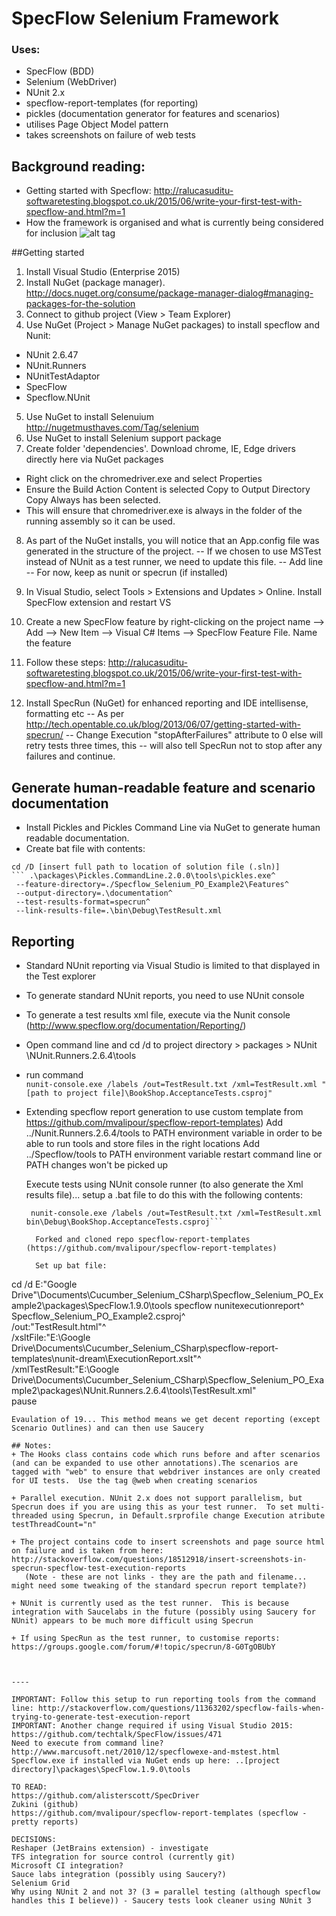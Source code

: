 # SpecFlow Selenium Framework 
### Uses:  
+ SpecFlow (BDD)
+ Selenium (WebDriver)
+ NUnit 2.x
+ specflow-report-templates (for reporting) 
+ pickles (documentation generator for features and scenarios)
+ utilises Page Object Model pattern
+ takes screenshots on failure of web tests

## Background reading: 
* Getting started with Specflow: http://ralucasuditu-softwaretesting.blogspot.co.uk/2015/06/write-your-first-test-with-specflow-and.html?m=1
* How the framework is organised and what is currently being considered for inclusion ![alt tag](https://github.com/markwinspear/specflow-selenium-framework/blob/master/Specflow_Selenium_PO_Example2/Test_Automation_Framework.vsdx)

##Getting started
1. Install Visual Studio (Enterprise 2015)
2. Install NuGet (package manager). http://docs.nuget.org/consume/package-manager-dialog#managing-packages-for-the-solution
3. Connect to github project (View > Team Explorer)
4. Use NuGet (Project > Manage NuGet packages) to install specflow and Nunit:
  * NUnit 2.6.47
  * NUnit.Runners 
  * NUnitTestAdaptor
  * SpecFlow
  * Specflow.NUnit
5. Use NuGet to install Selenuium http://nugetmusthaves.com/Tag/selenium
6. Use NuGet to install Selenium support package 
7. Create folder 'dependencies'.  Download chrome, IE, Edge drivers directly here via NuGet packages 
  * Right click on the chromedriver.exe and select Properties
  * Ensure the Build Action Content is selected  Copy to Output Directory Copy Always has been selected. 
  * This will ensure that chromedriver.exe is always in the folder of the running assembly so it can be used.

8. As part of the NuGet installs,  you will notice that an App.config file was generated in the structure of the project. 
-- If we chosen to use MSTest instead of NUnit as a test runner, we need to update this file.
-- Add line  <unitTestProvider name="MsTest.2015" />
-- For now, keep as nunit or specrun (if installed)

9. In Visual Studio, select Tools > Extensions and Updates > Online.  Install SpecFlow extension and restart VS

10. Create a new SpecFlow feature by right-clicking on the project name --> Add --> New Item --> Visual C# Items --> SpecFlow Feature File. Name the feature

11. Follow these steps: http://ralucasuditu-softwaretesting.blogspot.co.uk/2015/06/write-your-first-test-with-specflow-and.html?m=1

12. Install SpecRun (NuGet) for enhanced reporting and IDE intellisense, formatting etc
-- As per http://tech.opentable.co.uk/blog/2013/06/07/getting-started-with-specrun/
-- Change Execution "stopAfterFailures" attribute to 0 else will retry tests three times, this 
-- will also tell SpecRun not to stop after any failures and continue.

## Generate human-readable feature and scenario documentation
+ Install Pickles and Pickles Command Line via NuGet to generate human readable documentation.
+ Create bat file with contents:  
```
cd /D [insert full path to location of solution file (.sln)]  
``` .\packages\Pickles.CommandLine.2.0.0\tools\pickles.exe^  
 --feature-directory=./Specflow_Selenium_PO_Example2\Features^  
 --output-directory=.\documentation^  
 --test-results-format=specrun^  
 --link-results-file=.\bin\Debug\TestResult.xml
```

## Reporting
+ Standard NUnit reporting via Visual Studio is limited to that displayed in the Test explorer
+ To generate standard NUnit reports, you need to use NUnit console
+ To generate a test results xml file, execute via the Nunit console (http://www.specflow.org/documentation/Reporting/)
+ Open command line and cd /d to project directory  > packages > NUnit \NUnit.Runners.2.6.4\tools
+ run command  
```nunit-console.exe /labels /out=TestResult.txt /xml=TestResult.xml "[path to project file]\BookShop.AcceptanceTests.csproj"```

+ Extending specflow report generation to use custom template from https://github.com/mvalipour/specflow-report-templates)
    Add ../Nunit.Runners.2.6.4/tools to PATH environment variable in order to be able to run tools and store files in the right locations
    Add ../Specflow/tools to PATH environment variable
    restart command line or PATH changes won't be picked up
  
    Execute tests using NUnit console runner (to also generate the Xml results file)... setup a .bat file to do this with the following contents:
  ```cd /d [project directory(which contains the bin folder)]^
   nunit-console.exe /labels /out=TestResult.txt /xml=TestResult.xml bin\Debug\BookShop.AcceptanceTests.csproj```

    Forked and cloned repo specflow-report-templates (https://github.com/mvalipour/specflow-report-templates)

    Set up bat file:
    ```
cd /d E:\"Google Drive"\Documents\Cucumber_Selenium_CSharp\Specflow_Selenium_PO_Example2\packages\SpecFlow.1.9.0\tools  specflow nunitexecutionreport^  
 Specflow_Selenium_PO_Example2.csproj^  
 /out:"TestResult.html"^  
 /xsltFile:"E:\Google Drive\Documents\Cucumber_Selenium_CSharp\specflow-report-templates\nunit-dream\ExecutionReport.xslt"^  
 /xmlTestResult:"E:\Google Drive\Documents\Cucumber_Selenium_CSharp\Specflow_Selenium_PO_Example2\packages\NUnit.Runners.2.6.4\tools\TestResult.xml"  
pause
```	
Evaulation of 19... This method means we get decent reporting (except Scenario Outlines) and can then use Saucery

## Notes:
+ The Hooks class contains code which runs before and after scenarios (and can be expanded to use other annotations).The scenarios are tagged with "web" to ensure that webdriver instances are only created for UI tests.  Use the tag @web when creating scenarios

+ Parallel execution. NUnit 2.x does not support parallelism, but Specrun does if you are using this as your test runner.  To set multi-threaded using Specrun, in Default.srprofile change Execution atribute testThreadCount="n"
	
+ The project contains code to insert screenshots and page source html on failure and is taken from here: http://stackoverflow.com/questions/18512918/insert-screenshots-in-specrun-specflow-test-execution-reports
   (Note - these are not links - they are the path and filename... might need some tweaking of the standard specrun report template?)

+ NUnit is currently used as the test runner.  This is because integration with Saucelabs in the future (possibly using Saucery for NUnit) appears to be much more difficult using Specrun

+ If using SpecRun as the test runner, to customise reports: https://groups.google.com/forum/#!topic/specrun/8-G0TgOBUbY


	 
----

IMPORTANT: Follow this setup to run reporting tools from the command line: http://stackoverflow.com/questions/11363202/specflow-fails-when-trying-to-generate-test-execution-report
IMPORTANT: Another change required if using Visual Studio 2015: https://github.com/techtalk/SpecFlow/issues/471
Need to execute from command line?  http://www.marcusoft.net/2010/12/specflowexe-and-mstest.html
Specflow.exe if installed via NuGet ends up here: ..[project directory]\packages\SpecFlow.1.9.0\tools

TO READ:
https://github.com/alisterscott/SpecDriver
Zukini (github)
https://github.com/mvalipour/specflow-report-templates (specflow - pretty reports)

DECISIONS:
Reshaper (JetBrains extension) - investigate
TFS integration for source control (currently git)
Microsoft CI integration?
Sauce labs integration (possibly using Saucery?)
Selenium Grid
Why using NUnit 2 and not 3? (3 = parallel testing (although specflow handles this I believe)) - Saucery tests look cleaner using NUnit 3


